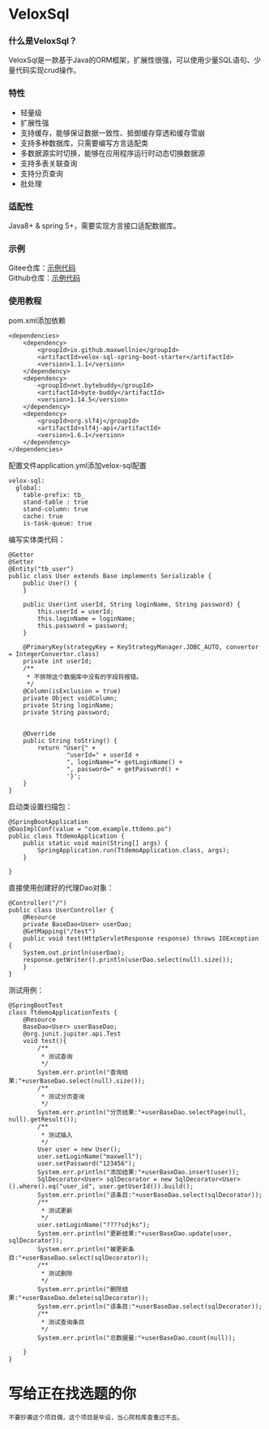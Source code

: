 # VeloxSql

### 什么是VeloxSql？

VeloxSql是一款基于Java的ORM框架，扩展性很强，可以使用少量SQL语句、少量代码实现crud操作。

### 特性
* 轻量级
* 扩展性强
* 支持缓存，能够保证数据一致性、抵御缓存穿透和缓存雪崩
* 支持多种数据库，只需要编写方言适配类
* 多数据源实时切换，能够在应用程序运行时动态切换数据源
* 支持多表关联查询
* 支持分页查询
* 批处理

### 适配性

Java8+ & spring 5+，需要实现方言接口适配数据库。

### 示例

Gitee仓库：<a href="https://gitee.com/maxwellnie/velox-sql-demo.git">示例代码<a/><br/>
Github仓库：<a href="https://github.com/maxwellnie/velox-sql-demo.git">示例代码<a/>

### 使用教程

pom.xml添加依赖
```
<dependencies>
    <dependency>
        <groupId>io.github.maxwellnie</groupId>
        <artifactId>velox-sql-spring-boot-starter</artifactId>
        <version>1.1.1</version>
    </dependency>
    <dependency>
        <groupId>net.bytebuddy</groupId>
        <artifactId>byte-buddy</artifactId>
        <version>1.14.5</version>
    </dependency>
    <dependency>
        <groupId>org.slf4j</groupId>
        <artifactId>slf4j-api</artifactId>
        <version>1.6.1</version>
    </dependency>
</dependencies>
```
配置文件application.yml添加velox-sql配置
```
velox-sql:
  global:
    table-prefix: tb_
    stand-table : true
    stand-column: true
    cache: true
    is-task-queue: true
```
编写实体类代码：
```
@Getter
@Setter
@Entity("tb_user")
public class User extends Base implements Serializable {
    public User() {
    }

    public User(int userId, String loginName, String password) {
        this.userId = userId;
        this.loginName = loginName;
        this.password = password;
    }

    @PrimaryKey(strategyKey = KeyStrategyManager.JDBC_AUTO, convertor = IntegerConvertor.class)
    private int userId;
    /**
     * 不排除这个数据库中没有的字段将报错。
     */
    @Column(isExclusion = true)
    private Object voidColumn;
    private String loginName;
    private String password;


    @Override
    public String toString() {
        return "User{" +
                "userId=" + userId +
                ", loginName="+ getLoginName() +
                ", password=" + getPassword() +
                '}';
    }
}
```
启动类设置扫描包：
```
@SpringBootApplication
@DaoImplConf(value = "com.example.ttdemo.po")
public class TtdemoApplication {
    public static void main(String[] args) {
        SpringApplication.run(TtdemoApplication.class, args);
    }

}
```
直接使用创建好的代理Dao对象：
```
@Controller("/")
public class UserController {
    @Resource
    private BaseDao<User> userDao;
    @GetMapping("/test")
    public void test(HttpServletResponse response) throws IOException {
    System.out.println(userDao);
    response.getWriter().println(userDao.select(null).size());
    }
}
```
测试用例：
```
@SpringBootTest
class TtdemoApplicationTests {
    @Resource
    BaseDao<User> userBaseDao;
    @org.junit.jupiter.api.Test
    void test(){
        /**
         * 测试查询
         */
        System.err.println("查询结果:"+userBaseDao.select(null).size());
        /**
         * 测试分页查询
         */
        System.err.println("分页结果:"+userBaseDao.selectPage(null, null).getResult());
        /**
         * 测试插入
         */
        User user = new User();
        user.setLoginName("maxwell");
        user.setPassword("123456");
        System.err.println("添加结果:"+userBaseDao.insert(user));
        SqlDecorator<User> sqlDecorator = new SqlDecorator<User>().where().eq("user_id", user.getUserId()).build();
        System.err.println("该条目:"+userBaseDao.select(sqlDecorator));
        /**
         * 测试更新
         */
        user.setLoginName("????sdjks");
        System.err.println("更新结果:"+userBaseDao.update(user, sqlDecorator));
        System.err.println("被更新条目:"+userBaseDao.select(sqlDecorator));
        /**
         * 测试删除
         */
        System.err.println("删除结果:"+userBaseDao.delete(sqlDecorator));
        System.err.println("该条目:"+userBaseDao.select(sqlDecorator));
        /**
         * 测试查询条目
         */
        System.err.println("总数据量:"+userBaseDao.count(null));

    }
}
```
# 写给正在找选题的你
    不要抄袭这个项目偶，这个项目是毕设，当心院校库查重过不去。
